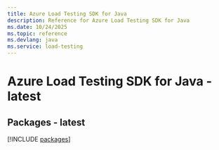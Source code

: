 ```yaml
---
title: Azure Load Testing SDK for Java
description: Reference for Azure Load Testing SDK for Java
ms.date: 10/24/2025
ms.topic: reference
ms.devlang: java
ms.service: load-testing
---
```

# Azure Load Testing SDK for Java - latest
## Packages - latest
[!INCLUDE [packages](load-testing-index.md)]